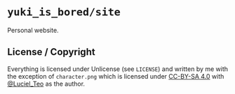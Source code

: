 # `yuki_is_bored/site`

Personal website.

## License / Copyright

Everything is licensed under Unlicense (see `LICENSE`) and written by
me with the exception of `character.png` which is licensed under
[CC-BY-SA 4.0](https://creativecommons.org/licenses/by-sa/4.0/) with
[@Luciel_Teo](https://twitter.com/Luciel_Teo) as the author.
